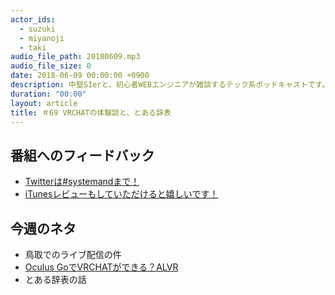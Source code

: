```yaml
---
actor_ids:
  - suzuki
  - miyanoji
  - taki
audio_file_path: 20180609.mp3
audio_file_size: 0
date: 2018-06-09 00:00:00 +0900
description: 中堅SIerと、初心者WEBエンジニアが雑談するテック系ポッドキャストです。
duration: "00:00"
layout: article
title: ＃69 VRCHATの体験談と、とある辞表
---
```

## 番組へのフィードバック
* [Twitterは#systemandまで！](https://twitter.com/search?q=%23systemand)
* [iTunesレビューもしていただけると嬉しいです！](https://itunes.apple.com/jp/podcast/systemand-online/id1205168408?mt=2)

## 今週のネタ
* 鳥取でのライブ配信の件
* [Oculus GoでVRCHATができる？ALVR](https://github.com/polygraphene/ALVR/blob/master/README-ja.md)
* とある辞表の話

